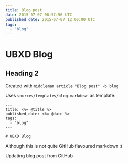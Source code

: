 ```yaml
---
title: Blog post
date: 2015-07-07 08:57:56 UTC
published_date: 2015-07-07 12:00:00 UTC
tags:
  - "blog"
---
```


# UBXD Blog

## Heading 2

Created with `middleman article "Blog post" -b blog`

Uses `sources/templates/blog.markdown` as template:

    ---
    title: <%= @title %>
    published_date: <%= @date %>
    tags:
      - "blog"
    ---

    # UBXD Blog


Although this is not quite GitHub flavoured markdown :(

Updating blog post from GitHub
